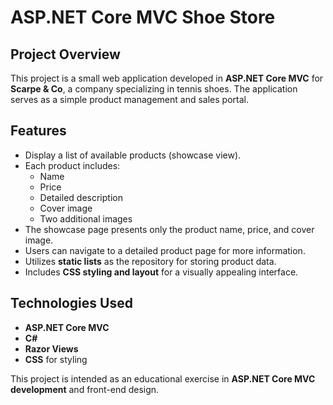 # ASP.NET Core MVC Shoe Store

## Project Overview
This project is a small web application developed in **ASP.NET Core MVC** for **Scarpe & Co**, a company specializing in tennis shoes. The application serves as a simple product management and sales portal.

## Features
- Display a list of available products (showcase view).
- Each product includes:
  - Name
  - Price
  - Detailed description
  - Cover image
  - Two additional images
- The showcase page presents only the product name, price, and cover image.
- Users can navigate to a detailed product page for more information.
- Utilizes **static lists** as the repository for storing product data.
- Includes **CSS styling and layout** for a visually appealing interface.

## Technologies Used
- **ASP.NET Core MVC**
- **C#**
- **Razor Views**
- **CSS** for styling

This project is intended as an educational exercise in **ASP.NET Core MVC development** and front-end design.

